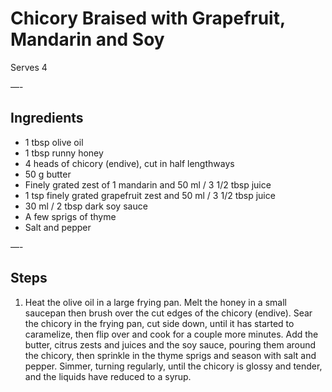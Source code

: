 # Chicory Braised with Grapefruit, Mandarin and Soy

Serves 4

—-

## Ingredients

* 1 tbsp olive oil
* 1 tbsp runny honey
* 4 heads of chicory (endive), cut in half lengthways
* 50 g butter
* Finely grated zest of 1 mandarin and 50 ml / 3 1/2 tbsp juice
* 1 tsp finely grated grapefruit zest and 50 ml / 3 1/2 tbsp juice
* 30 ml / 2 tbsp dark soy sauce
* A few sprigs of thyme
* Salt and pepper

—-

## Steps

1.  Heat the olive oil in a large frying pan. Melt the honey in a small saucepan then brush over the cut edges of the chicory (endive). Sear the chicory in the frying pan, cut side down, until it has started to caramelize, then flip over and cook for a couple more minutes. Add the butter, citrus zests and juices and the soy sauce, pouring them around the chicory, then sprinkle in the thyme sprigs and season with salt and pepper. Simmer, turning regularly, until the chicory is glossy and tender, and the liquids have reduced to a syrup.